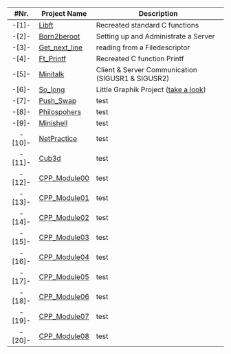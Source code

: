 |  #Nr. | Project Name | Description | 
| :---: | ------------ | ----------- |
| -[1]- | [Libft](libft) | Recreated standard C functions |
| -[2]- | [Born2beroot](Born2beroot) | Setting up and Administrate a Server |
| -[3]- | [Get_next_line](get_next_line) | reading from a Filedescriptor |
| -[4]- | [Ft_Printf](printf) | Recreated C function Printf |
| -[5]- | [Minitalk](minitalk) | Client & Server Communication (SIGUSR1 & SIGUSR2) |
| -[6]- | [So_long](so_long) | Little Graphik Project ([take a look](so_long/so_long.png))   |
| -[7]- | [Push_Swap](push_swap) | test |
| -[8]- | [Philospohers](Philosophers) | test |
| -[9]- | [Minishell](minishell) | test |
| -[10]- | [NetPractice](Netpractice) | test |
| -[11]- | [Cub3d](cub3d) | test |
| -[12]- | [CPP_Module00](CPP_Modules/CPP0) | test |
| -[13]- | [CPP_Module01](CPP_Modules/CPP1) | test |
| -[14]- | [CPP_Module02](CPP_Modules/CPP2) | test |
| -[15]- | [CPP_Module03](CPP_Modules/CPP3) | test |
| -[16]- | [CPP_Module04](CPP_Modules/CPP4) | test |
| -[17]- | [CPP_Module05](CPP_Modules/CPP5) | test |
| -[18]- | [CPP_Module06](CPP_Modules/CPP6) | test |
| -[19]- | [CPP_Module07](CPP_Modules/CPP7) | test |
| -[20]- | [CPP_Module08](CPP_Modules/CPP8) | test |
